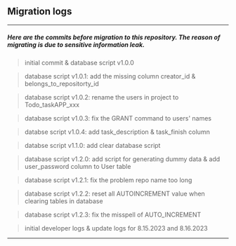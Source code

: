 ## Migration logs
---
##### Here are the commits before migration to this repository. The reason of migrating is due to sensitive information leak.

> initial commit & database script v1.0.0

> database script v1.0.1: add the missing column creator_id & belongs_to_repositorty_id

> database script v1.0.2: rename the users in project to Todo_taskAPP_xxx

> database script v1.0.3: fix the GRANT command to users' names

> databse script v1.0.4: add task_description & task_finish column

> databse script v1.1.0: add clear database script

> database script v1.2.0: add script for generating dummy data & add user_password column to User table

> database script v1.2.1: fix the problem repo name too long

> database script v1.2.2: reset all AUTOINCREMENT value when clearing tables in database

> database script v1.2.3: fix the misspell of AUTO_INCREMENT

> initial developer logs & update logs for 8.15.2023 and 8.16.2023
---


